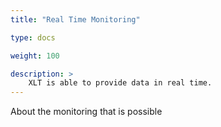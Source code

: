```yaml
---
title: "Real Time Monitoring"

type: docs

weight: 100

description: >
    XLT is able to provide data in real time.
---
```


About the monitoring that is possible